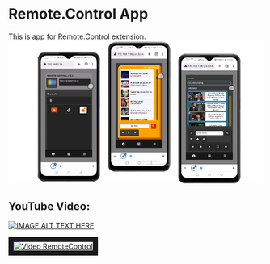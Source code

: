# Remote.Control App

This is app for Remote.Control extension.
![alt text](https://github.com/itreums/remote.local/blob/master/assets/img/png/3apps.png?raw=true)

## YouTube Video:

[![IMAGE ALT TEXT HERE](https://i.ytimg.com/vi/jAdPD7e5L_4/hqdefault.jpg)](http://www.youtube.com/watch?v=jAdPD7e5L_4&ab_channel=AlboMantis)

<a href="http://www.youtube.com/watch?feature=player_embedded&v=jAdPD7e5L_4&ab_channel=AlboMantis" target="_blank"><img src="https://i.ytimg.com/vi/jAdPD7e5L_4/hqdefault.jpg" 
alt="Video RemoteControl" width="240" height="180" border="10" /></a>
